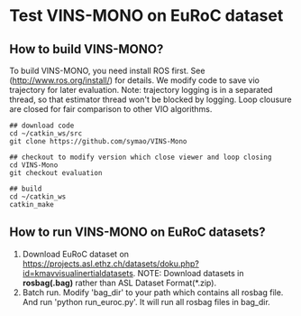 # Test VINS-MONO on EuRoC dataset

## How to build VINS-MONO?
To build VINS-MONO, you need install ROS first. See (http://www.ros.org/install/) for details.
We modify code to save vio trajectory for later evaluation. Note: trajectory logging is in a separated thread, so that estimator thread won't be blocked by logging.
Loop clousure are closed for fair comparison to other VIO algorithms.
```
## download code
cd ~/catkin_ws/src
git clone https://github.com/symao/VINS-Mono

## checkout to modify version which close viewer and loop closing
cd VINS-Mono
git checkout evaluation

## build
cd ~/catkin_ws
catkin_make
```

## How to run VINS-MONO on EuRoC datasets?
1. Download EuRoC dataset on https://projects.asl.ethz.ch/datasets/doku.php?id=kmavvisualinertialdatasets. NOTE: Download datasets in **rosbag(.bag)** rather than ASL Dataset Format(*.zip).
2. Batch run. Modify 'bag_dir' to your path which contains all rosbag file. And run 'python run_euroc.py'. It will run all rosbag files in bag_dir.